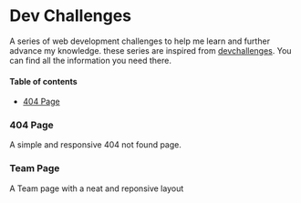 # Dev Challenges

A series of web development challenges to help me learn and further advance my knowledge.
these series are inspired from [devchallenges](https://devchallenges.io/). You can find all the information you need there.

#### Table of contents

- [404 Page](#404-page)

### 404 Page

A simple and responsive 404 not found page.

### Team Page

A Team page with a neat and reponsive layout
